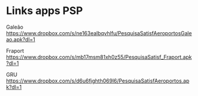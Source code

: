 # Links apps PSP

Galeão
https://www.dropbox.com/s/ne163ealbqvhlfu/PesquisaSatisfAeroportosGaleao.apk?dl=1

Fraport
https://www.dropbox.com/s/mb17msm81xh0z55/PesquisaSatisf_Fraport.apk?dl=1

GRU
https://www.dropbox.com/s/d6u6fjghth069l6/PesquisaSatisfAeroportos.apk?dl=1
